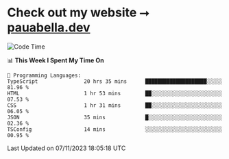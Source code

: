# Check out my website ⭢ [pauabella.dev](https://pauabella.dev)

<!--START_SECTION:waka-->
![Code Time](http://img.shields.io/badge/Code%20Time-2%2C650%20hrs%2043%20mins-blue)

📊 **This Week I Spent My Time On** 

```text
💬 Programming Languages: 
TypeScript               20 hrs 35 mins      ████████████████████░░░░░   81.96 % 
HTML                     1 hr 53 mins        ██░░░░░░░░░░░░░░░░░░░░░░░   07.53 % 
CSS                      1 hr 31 mins        ██░░░░░░░░░░░░░░░░░░░░░░░   06.05 % 
JSON                     35 mins             █░░░░░░░░░░░░░░░░░░░░░░░░   02.36 % 
TSConfig                 14 mins             ░░░░░░░░░░░░░░░░░░░░░░░░░   00.95 % 
```


 Last Updated on 07/11/2023 18:05:18 UTC
<!--END_SECTION:waka-->
